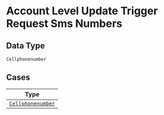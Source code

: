 
# Account Level Update Trigger Request Sms Numbers

## Data Type

`Cellphonenumber`

## Cases

| Type |
|  --- |
| [`Cellphonenumber`](../../../doc/models/cellphonenumber.md) |

